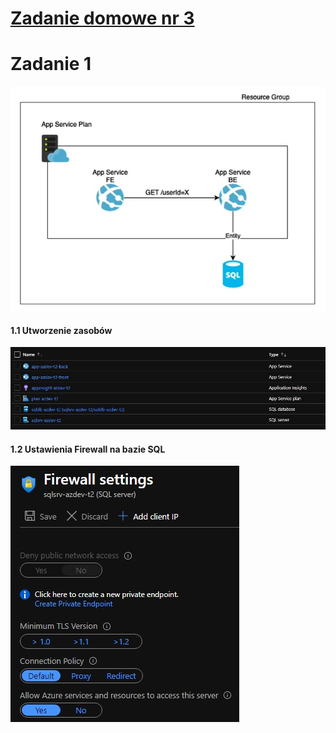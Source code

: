 # [Zadanie domowe nr 3](https://szkolachmury.pl/microsoft-azure-software-development/tydzien-2-uzycie-uslug-paas-do-tworzenia-aplikacji-webowych/lekcja-5/)

# Zadanie 1

![Screen](./img/20210220180646.jpg "Screen")

#### 1.1 Utworzenie zasobów

![Screen](./img/20210220201026.jpg "Screen")

#### 1.2 Ustawienia Firewall na bazie SQL
![Screen](./img/20210220201221.jpg "Screen")


